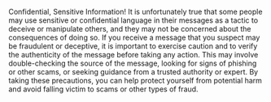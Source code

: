 Confidential, Sensitive Information!
It is unfortunately true that some people may use sensitive or confidential language in their messages as a tactic to deceive or manipulate others, and they may not be concerned about the consequences of doing so. 
If you receive a message that you suspect may be fraudulent or deceptive, it is important to exercise caution and to verify the authenticity of the message before taking any action. 
This may involve double-checking the source of the message, looking for signs of phishing or other scams, or seeking guidance from a trusted authority or expert. 
By taking these precautions, you can help protect yourself from potential harm and avoid falling victim to scams or other types of fraud.